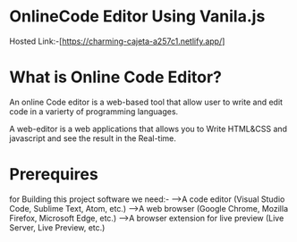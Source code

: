 # OnlineCode Editor Using Vanila.js
Hosted Link:-[https://charming-cajeta-a257c1.netlify.app/]
# What is Online Code Editor?
 An online Code editor is a web-based tool that allow user to write and edit code in a varierty of programming languages.

 A web-editor is a web applications that allows you to Write HTML&CSS and javascript and see the result in the Real-time. 

# Prerequires

for Building this project  software we need:-
-->A code editor (Visual Studio Code, Sublime Text, Atom, etc.)
-->A web browser (Google Chrome, Mozilla Firefox, Microsoft Edge, etc.)
-->A browser extension for live preview (Live Server, Live Preview, etc.)
 

